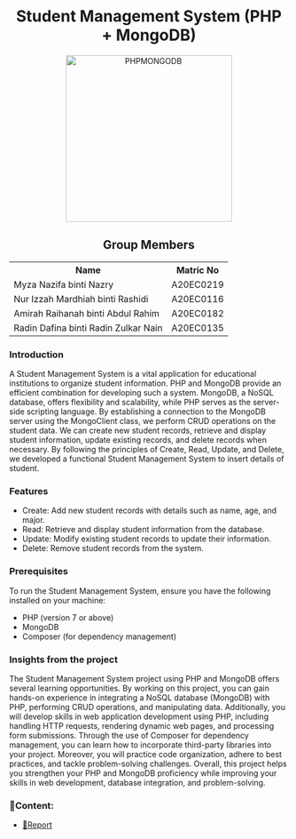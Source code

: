 <h1 align='center'>Student Management System (PHP + MongoDB)</h1>
<p align="center">
  <img src="https://carlofontanos.com/wp-content/uploads/2016/09/mongodb-with-php-with-watermark.jpg" height= '300px' title="PHPMONGODB">
  </p>
<h2 align='center'>Group Members</h2>
<table align='center'>
  <tr>
    <th>Name</th>
    <th>Matric No</th>
  </tr>
  <tr>
    <td>Myza Nazifa binti Nazry</td>
    <td>A20EC0219</td>
  </tr>
  <tr>
    <td>Nur Izzah Mardhiah binti Rashidi</td>
    <td>A20EC0116</td>
  </tr>
    <tr>
    <td>Amirah Raihanah binti Abdul Rahim</td>
    <td>A20EC0182</td>
  </tr>
    <tr>
    <td>Radin Dafina binti Radin Zulkar Nain</td>
    <td>A20EC0135</td>
  </tr>
</table>

<h3>Introduction</h3>

A Student Management System is a vital application for educational institutions to organize student information. PHP and MongoDB provide an efficient combination for developing such a system. MongoDB, a NoSQL database, offers flexibility and scalability, while PHP serves as the server-side scripting language. By establishing a connection to the MongoDB server using the MongoClient class, we perform CRUD operations on the student data. We can create new student records, retrieve and display student information, update existing records, and delete records when necessary. By following the principles of Create, Read, Update, and Delete, we developed a functional Student Management System to insert details of student.

<h3> Features </h3>

- Create: Add new student records with details such as name, age, and major.
- Read: Retrieve and display student information from the database.
- Update: Modify existing student records to update their information.
- Delete: Remove student records from the system.

<h3> Prerequisites </h3>

To run the Student Management System, ensure you have the following installed on your machine:

- PHP (version 7 or above)
- MongoDB
- Composer (for dependency management)

<h3> Insights from the project </h3>

The Student Management System project using PHP and MongoDB offers several learning opportunities. By working on this project, you can gain hands-on experience in integrating a NoSQL database (MongoDB) with PHP, performing CRUD operations, and manipulating data. Additionally, you will develop skills in web application development using PHP, including handling HTTP requests, rendering dynamic web pages, and processing form submissions. Through the use of Composer for dependency management, you can learn how to incorporate third-party libraries into your project. Moreover, you will practice code organization, adhere to best practices, and tackle problem-solving challenges. Overall, this project helps you strengthen your PHP and MongoDB proficiency while improving your skills in web development, database integration, and problem-solving.

### 📂Content:
* [📖Report]([https://github.com/drshahizan/special-topic-data-engineering/blob/main/assignment/mongodb/submission/DataAce/Report.md)



